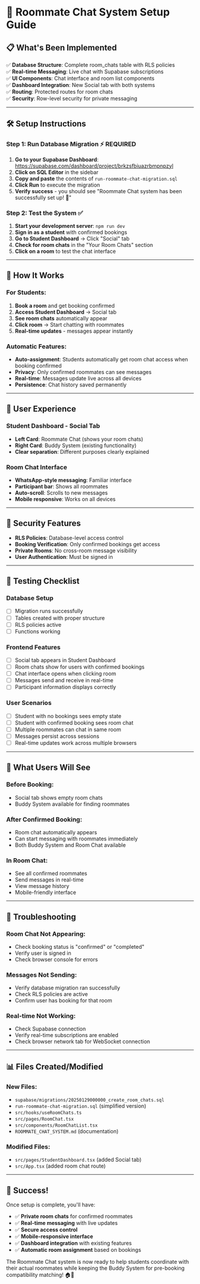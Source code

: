 # 🚀 Roommate Chat System Setup Guide

## 📋 **What's Been Implemented**

✅ **Database Structure**: Complete room_chats table with RLS policies  
✅ **Real-time Messaging**: Live chat with Supabase subscriptions  
✅ **UI Components**: Chat interface and room list components  
✅ **Dashboard Integration**: New Social tab with both systems  
✅ **Routing**: Protected routes for room chats  
✅ **Security**: Row-level security for private messaging  

---

## 🛠️ **Setup Instructions**

### **Step 1: Run Database Migration** ⚡ **REQUIRED**

1. **Go to your Supabase Dashboard**: https://supabase.com/dashboard/project/brkzsfbiuazrbmpnpzyl
2. **Click on SQL Editor** in the sidebar
3. **Copy and paste** the contents of `run-roommate-chat-migration.sql`
4. **Click Run** to execute the migration
5. **Verify success** - you should see "Roommate Chat system has been successfully set up! 🎉"

### **Step 2: Test the System** ✅

1. **Start your development server**: `npm run dev`
2. **Sign in as a student** with confirmed bookings
3. **Go to Student Dashboard** → Click "Social" tab
4. **Check for room chats** in the "Your Room Chats" section
5. **Click on a room** to test the chat interface

---

## 🎯 **How It Works**

### **For Students:**
1. **Book a room** and get booking confirmed
2. **Access Student Dashboard** → Social tab
3. **See room chats** automatically appear
4. **Click room** → Start chatting with roommates
5. **Real-time updates** - messages appear instantly

### **Automatic Features:**
- **Auto-assignment**: Students automatically get room chat access when booking confirmed
- **Privacy**: Only confirmed roommates can see messages
- **Real-time**: Messages update live across all devices
- **Persistence**: Chat history saved permanently

---

## 📱 **User Experience**

### **Student Dashboard - Social Tab**
- **Left Card**: Roommate Chat (shows your room chats)
- **Right Card**: Buddy System (existing functionality)
- **Clear separation**: Different purposes clearly explained

### **Room Chat Interface**
- **WhatsApp-style messaging**: Familiar interface
- **Participant bar**: Shows all roommates
- **Auto-scroll**: Scrolls to new messages
- **Mobile responsive**: Works on all devices

---

## 🔐 **Security Features**

- **RLS Policies**: Database-level access control
- **Booking Verification**: Only confirmed bookings get access
- **Private Rooms**: No cross-room message visibility
- **User Authentication**: Must be signed in

---

## 🧪 **Testing Checklist**

### **Database Setup**
- [ ] Migration runs successfully
- [ ] Tables created with proper structure
- [ ] RLS policies active
- [ ] Functions working

### **Frontend Features**
- [ ] Social tab appears in Student Dashboard
- [ ] Room chats show for users with confirmed bookings
- [ ] Chat interface opens when clicking room
- [ ] Messages send and receive in real-time
- [ ] Participant information displays correctly

### **User Scenarios**
- [ ] Student with no bookings sees empty state
- [ ] Student with confirmed booking sees room chat
- [ ] Multiple roommates can chat in same room
- [ ] Messages persist across sessions
- [ ] Real-time updates work across multiple browsers

---

## 🎉 **What Users Will See**

### **Before Booking:**
- Social tab shows empty room chats
- Buddy System available for finding roommates

### **After Confirmed Booking:**
- Room chat automatically appears
- Can start messaging with roommates immediately
- Both Buddy System and Room Chat available

### **In Room Chat:**
- See all confirmed roommates
- Send messages in real-time
- View message history
- Mobile-friendly interface

---

## 🔧 **Troubleshooting**

### **Room Chat Not Appearing:**
- Check booking status is "confirmed" or "completed"
- Verify user is signed in
- Check browser console for errors

### **Messages Not Sending:**
- Verify database migration ran successfully
- Check RLS policies are active
- Confirm user has booking for that room

### **Real-time Not Working:**
- Check Supabase connection
- Verify real-time subscriptions are enabled
- Check browser network tab for WebSocket connection

---

## 📊 **Files Created/Modified**

### **New Files:**
- `supabase/migrations/20250129000000_create_room_chats.sql`
- `run-roommate-chat-migration.sql` (simplified version)
- `src/hooks/useRoomChats.ts`
- `src/pages/RoomChat.tsx`
- `src/components/RoomChatList.tsx`
- `ROOMMATE_CHAT_SYSTEM.md` (documentation)

### **Modified Files:**
- `src/pages/StudentDashboard.tsx` (added Social tab)
- `src/App.tsx` (added room chat route)

---

## 🎯 **Success!**

Once setup is complete, you'll have:
- ✅ **Private room chats** for confirmed roommates
- ✅ **Real-time messaging** with live updates
- ✅ **Secure access control** 
- ✅ **Mobile-responsive interface**
- ✅ **Dashboard integration** with existing features
- ✅ **Automatic room assignment** based on bookings

The Roommate Chat system is now ready to help students coordinate with their actual roommates while keeping the Buddy System for pre-booking compatibility matching! 🏠💬

